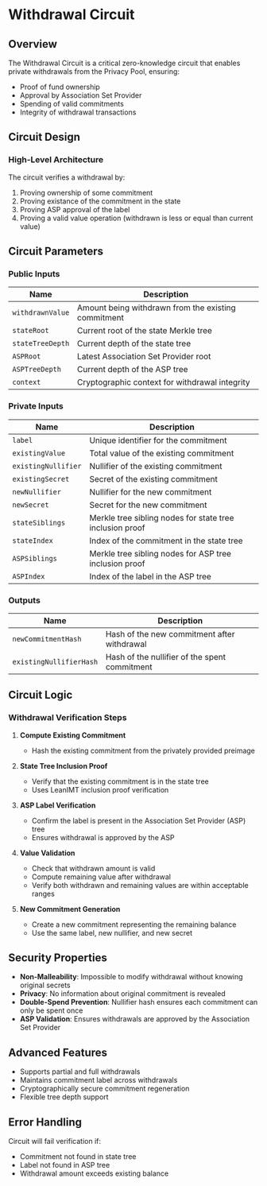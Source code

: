 # Withdrawal Circuit

## Overview

The Withdrawal Circuit is a critical zero-knowledge circuit that enables private withdrawals from the Privacy Pool, ensuring:

- Proof of fund ownership
- Approval by Association Set Provider
- Spending of valid commitments
- Integrity of withdrawal transactions

## Circuit Design

### High-Level Architecture

The circuit verifies a withdrawal by:

1. Proving ownership of some commitment
2. Proving existance of the commitment in the state
3. Proving ASP approval of the label
4. Proving a valid value operation (withdrawn is less or equal than current value)

## Circuit Parameters

### Public Inputs

| Name             | Description                                         |
| ---------------- | --------------------------------------------------- |
| `withdrawnValue` | Amount being withdrawn from the existing commitment |
| `stateRoot`      | Current root of the state Merkle tree               |
| `stateTreeDepth` | Current depth of the state tree                     |
| `ASPRoot`        | Latest Association Set Provider root                |
| `ASPTreeDepth`   | Current depth of the ASP tree                       |
| `context`        | Cryptographic context for withdrawal integrity      |

### Private Inputs

| Name                | Description                                              |
| ------------------- | -------------------------------------------------------- |
| `label`             | Unique identifier for the commitment                     |
| `existingValue`     | Total value of the existing commitment                   |
| `existingNullifier` | Nullifier of the existing commitment                     |
| `existingSecret`    | Secret of the existing commitment                        |
| `newNullifier`      | Nullifier for the new commitment                         |
| `newSecret`         | Secret for the new commitment                            |
| `stateSiblings`     | Merkle tree sibling nodes for state tree inclusion proof |
| `stateIndex`        | Index of the commitment in the state tree                |
| `ASPSiblings`       | Merkle tree sibling nodes for ASP tree inclusion proof   |
| `ASPIndex`          | Index of the label in the ASP tree                       |

### Outputs

| Name                    | Description                                   |
| ----------------------- | --------------------------------------------- |
| `newCommitmentHash`     | Hash of the new commitment after withdrawal   |
| `existingNullifierHash` | Hash of the nullifier of the spent commitment |

## Circuit Logic

### Withdrawal Verification Steps

1. **Compute Existing Commitment**

   - Hash the existing commitment from the privately provided preimage

2. **State Tree Inclusion Proof**

   - Verify that the existing commitment is in the state tree
   - Uses LeanIMT inclusion proof verification

3. **ASP Label Verification**

   - Confirm the label is present in the Association Set Provider (ASP) tree
   - Ensures withdrawal is approved by the ASP

4. **Value Validation**

   - Check that withdrawn amount is valid
   - Compute remaining value after withdrawal
   - Verify both withdrawn and remaining values are within acceptable ranges

5. **New Commitment Generation**
   - Create a new commitment representing the remaining balance
   - Use the same label, new nullifier, and new secret

## Security Properties

- **Non-Malleability**: Impossible to modify withdrawal without knowing original secrets
- **Privacy**: No information about original commitment is revealed
- **Double-Spend Prevention**: Nullifier hash ensures each commitment can only be spent once
- **ASP Validation**: Ensures withdrawals are approved by the Association Set Provider

## Advanced Features

- Supports partial and full withdrawals
- Maintains commitment label across withdrawals
- Cryptographically secure commitment regeneration
- Flexible tree depth support

## Error Handling

Circuit will fail verification if:

- Commitment not found in state tree
- Label not found in ASP tree
- Withdrawal amount exceeds existing balance
